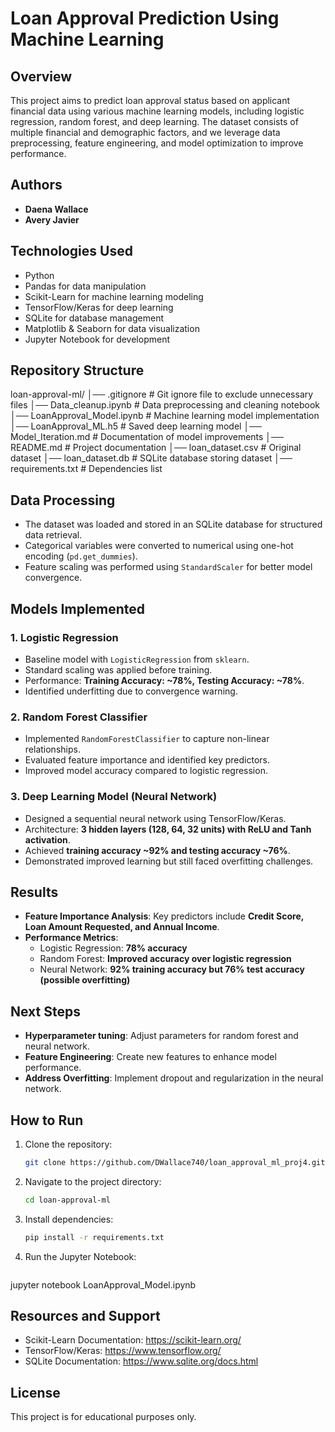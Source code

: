 # Loan Approval Prediction Using Machine Learning

## Overview
This project aims to predict loan approval status based on applicant financial data using various machine learning models, including logistic regression, random forest, and deep learning. The dataset consists of multiple financial and demographic factors, and we leverage data preprocessing, feature engineering, and model optimization to improve performance.

## Authors
- **Daena Wallace**
- **Avery Javier**

## Technologies Used
- Python
- Pandas for data manipulation
- Scikit-Learn for machine learning modeling
- TensorFlow/Keras for deep learning
- SQLite for database management
- Matplotlib & Seaborn for data visualization
- Jupyter Notebook for development

## Repository Structure
loan-approval-ml/ │── .gitignore # Git ignore file to exclude unnecessary files
│── Data_cleanup.ipynb # Data preprocessing and cleaning notebook
│── LoanApproval_Model.ipynb # Machine learning model implementation
│── LoanApproval_ML.h5 # Saved deep learning model
│── Model_Iteration.md # Documentation of model improvements
│── README.md # Project documentation
│── loan_dataset.csv # Original dataset
│── loan_dataset.db # SQLite database storing dataset
│── requirements.txt # Dependencies list

## Data Processing
- The dataset was loaded and stored in an SQLite database for structured data retrieval.
- Categorical variables were converted to numerical using one-hot encoding (`pd.get_dummies`).
- Feature scaling was performed using `StandardScaler` for better model convergence.

## Models Implemented
### **1. Logistic Regression**
- Baseline model with `LogisticRegression` from `sklearn`.
- Standard scaling was applied before training.
- Performance: **Training Accuracy: ~78%, Testing Accuracy: ~78%**.
- Identified underfitting due to convergence warning.

### **2. Random Forest Classifier**
- Implemented `RandomForestClassifier` to capture non-linear relationships.
- Evaluated feature importance and identified key predictors.
- Improved model accuracy compared to logistic regression.

### **3. Deep Learning Model (Neural Network)**
- Designed a sequential neural network using TensorFlow/Keras.
- Architecture: **3 hidden layers (128, 64, 32 units) with ReLU and Tanh activation**.
- Achieved **training accuracy ~92% and testing accuracy ~76%**.
- Demonstrated improved learning but still faced overfitting challenges.

## Results
- **Feature Importance Analysis**: Key predictors include **Credit Score, Loan Amount Requested, and Annual Income**.
- **Performance Metrics**:
  - Logistic Regression: **78% accuracy**
  - Random Forest: **Improved accuracy over logistic regression**
  - Neural Network: **92% training accuracy but 76% test accuracy (possible overfitting)**

## Next Steps
- **Hyperparameter tuning**: Adjust parameters for random forest and neural network.
- **Feature Engineering**: Create new features to enhance model performance.
- **Address Overfitting**: Implement dropout and regularization in the neural network.

## How to Run
1. Clone the repository:
   ```bash
   git clone https://github.com/DWallace740/loan_approval_ml_proj4.git
2. Navigate to the project directory:
    ```bash
    cd loan-approval-ml
3. Install dependencies:
    ```bash
    pip install -r requirements.txt
4. Run the Jupyter Notebook:
    ```bash
jupyter notebook LoanApproval_Model.ipynb

## Resources and Support
- Scikit-Learn Documentation: https://scikit-learn.org/
- TensorFlow/Keras: https://www.tensorflow.org/
- SQLite Documentation: https://www.sqlite.org/docs.html

## License
This project is for educational purposes only.
